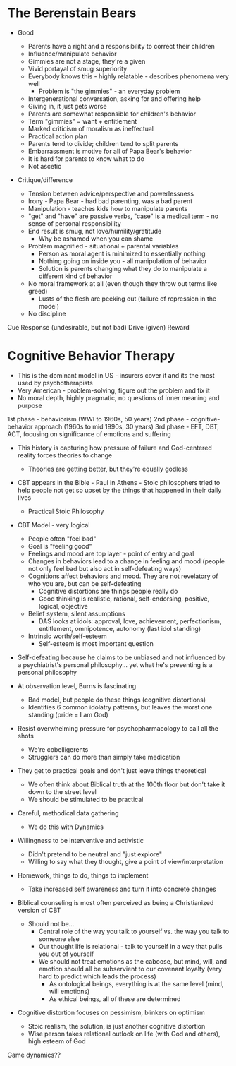 # The Berenstain Bears

* Good
  * Parents have a right and a responsibility to correct their children
  * Influence/manipulate behavior
  * Gimmies are not a stage, they're a given
  * Vivid portayal of smug superiority
  * Everybody knows this - highly relatable - describes phenomena very well
    * Problem is "the gimmies" - an everyday problem
  * Intergenerational conversation, asking for and offering help
  * Giving in, it just gets worse
  * Parents are somewhat responsible for children's behavior
  * Term "gimmies" = want + entitlement
  * Marked criticism of moralism as ineffectual
  * Practical action plan
  * Parents tend to divide; children tend to split parents
  * Embarrassment is motive for all of Papa Bear's behavior
  * It is hard for parents to know what to do
  * Not ascetic

* Critique/difference
  * Tension between advice/perspective and powerlessness
  * Irony - Papa Bear - had bad parenting, was a bad parent
  * Manipulation - teaches kids how to manipulate parents
  * "get" and "have" are passive verbs, "case" is a medical term - no sense of personal responsibility
  * End result is smug, not love/humility/gratitude
    * Why be ashamed when you can shame
  * Problem magnified - situational + parental variables
    * Person as moral agent is minimized to essentially nothing
    * Nothing going on inside you - all manipulation of behavior
    * Solution is parents changing what they do to manipulate a different kind of behavior
  * No moral framework at all (even though they throw out terms like greed)
    * Lusts of the flesh are peeking out (failure of repression in the model)
  * No discipline


Cue
Response (undesirable, but not bad)
Drive (given)
Reward

# Cognitive Behavior Therapy

* This is the dominant model in US - insurers cover it and its the most used by psychotherapists
* Very American - problem-solving, figure out the problem and fix it
* No moral depth, highly pragmatic, no questions of inner meaning and purpose

1st phase - behaviorism (WWI to 1960s, 50 years)
2nd phase - cognitive-behavior approach (1960s to mid 1990s, 30 years)
3rd phase - EFT, DBT, ACT, focusing on significance of emotions and suffering

* This history is capturing how pressure of failure and God-centered reality forces theories to change
  * Theories are getting better, but they're equally godless
* CBT appears in the Bible - Paul in Athens - Stoic philosophers tried to help people not get so upset by the things that happened in their daily lives
  * Practical Stoic Philosophy

* CBT Model - very logical
  * People often "feel bad"
  * Goal is "feeling good"
  * Feelings and mood are top layer - point of entry and goal
  * Changes in behaviors lead to a change in feeling and mood (people not only feel bad but also act in self-defeating ways)
  * Cognitions affect behaviors and mood. They are not revelatory of who you are, but can be self-defeating
    * Cognitive distortions are things people really do
    * Good thinking is realistic, rational, self-endorsing, positive, logical, objective
  * Belief system, silent assumptions
    * DAS looks at idols: approval, love, achievement, perfectionism, entitlement, omnipotence, autonomy (last idol standing)
  * Intrinsic worth/self-esteem
    * Self-esteem is most important question

* Self-defeating because he claims to be unbiased and not influenced by a psychiatrist's personal philosophy... yet what he's presenting is a personal philosophy

* At observation level, Burns is fascinating
  * Bad model, but people do these things (cognitive distortions)
  * Identifies 6 common idolatry patterns, but leaves the worst one standing (pride = I am God)
* Resist overwhelming pressure for psychopharmacology to call all the shots
  * We're cobelligerents
  * Strugglers can do more than simply take medication
* They get to practical goals and don't just leave things theoretical
  * We often think about Biblical truth at the 100th floor but don't take it down to the street level
  * We should be stimulated to be practical
* Careful, methodical data gathering
  * We do this with Dynamics
* Willingness to be interventive and activistic
  * Didn't pretend to be neutral and "just explore"
  * Willing to say what they thought, give a point of view/interpretation
* Homework, things to do, things to implement
  * Take increased self awareness and turn it into concrete changes

* Biblical counseling is most often perceived as being a Christianized version of CBT
  * Should not be...
    * Central role of the way you talk to yourself vs. the way you talk to someone else
    * Our thought life is relational - talk to yourself in a way that pulls you out of yourself
    * We should not treat emotions as the caboose, but mind, will, and emotion should all be subservient to our covenant loyalty (very hard to predict which leads the process)
      * As ontological beings, everything is at the same level (mind, will emotions)
      * As ethical beings, all of these are determined

* Cognitive distortion focuses on pessimism, blinkers on optimism
  * Stoic realism, the solution, is just another cognitive distortion
  * Wise person takes relational outlook on life (with God and others), high esteem of God


Game dynamics??
